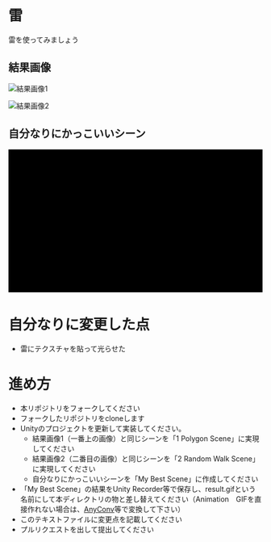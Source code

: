 # 雷
雷を使ってみましょう

## 結果画像
![結果画像1](result1.png)

![結果画像2](result2.gif)

## 自分なりにかっこいいシーン
![結果画像](result.gif)

# 自分なりに変更した点
- 雷にテクスチャを貼って光らせた

# 進め方

- 本リポジトリをフォークしてください
- フォークしたリポジトリをcloneします
- Unityのプロジェクトを更新して実装してください。
  - 結果画像1（一番上の画像）と同じシーンを「1 Polygon Scene」に実現してください
  - 結果画像2（二番目の画像）と同じシーンを「2 Random Walk Scene」に実現してください
  - 自分なりにかっこいいシーンを「My Best Scene」に作成してください
- 「My Best Scene」の結果をUnity Recorder等で保存し、result.gifという名前にして本ディレクトリの物と差し替えてください（Animation　GIFを直接作れない場合は、[AnyConv](https://anyconv.com/ja/mov-to-png-konbata/)等で変換して下さい）
- このテキストファイルに変更点を記載してください
- プルリクエストを出して提出してください
